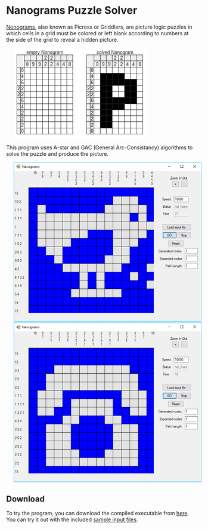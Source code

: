 # Nanograms Puzzle Solver
[Nonograms](https://en.wikipedia.org/wiki/Nonogram), also known as Picross or Griddlers, are picture logic puzzles in which cells in a grid must be colored or left blank according to numbers at the side of the grid to reveal a hidden picture.

<img src="images/nanogram_example.png" hspace="20">

This program uses A-star and GAC (General Arc-Consistancy) algorithms to solve the puzzle and produce the picture.

<img src="images/screenshot_chick.png" hspace="20"> <img src="images/screenshot_phone.png" hspace="20">

## Download
To try the program, you can download the compiled executable from [here](https://github.com/ditek/AI/blob/master/Nonograms/AI-Nonograms/bin/AI_Nonograms.exe). You can try it out with the included [sample input files](https://github.com/ditek/AI/tree/master/Nonograms/input-files).
